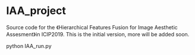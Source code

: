 # IAA_project

Source code for the 《Hierarchical Features Fusion for Image Aesthetic Assesment》in ICIP2019. This is the initial version, more will be added soon.

python IAA_run.py
